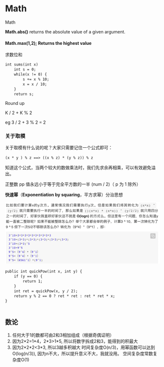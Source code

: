 # Math

Math

**Math.abs()** returns the absolute value of a given argument.

#### Math.max(1,2);  Returns the highest value



求数位和

```
int sums(int x)
    int s = 0;
    while(x != 0) {
        s += x % 10;
        x = x / 10;
    }
    return s;

```



Round up

K / 2 + K % 2 

eg 3 / 2 + 3 % 2 = 2

### 关于取模

关于取模有什么说的呢？大家只需要记住一个公式即可：

`(x * y ) % z ==> ((x % z) * (y % z)) % z`

知道这个公式，当两个较大的数做乘法时，我们先求余再相乘，可以有效避免溢出。



正整数 pp​​ 值永远小于等于完全平方数的一半 (num / 2)（ p 为 1 除外）



**快速幂**（**Exponentiation by squaring**，平方求幂）分治思想

![](<../../.gitbook/assets/image (20).png>)

```
public int quickPow(int x, int y) {
    if (y == 0) {
        return 1;
    }
    int ret = quickPow(x, y / 2);
    return y % 2 == 0 ? ret * ret : ret * ret * x;
}


```



## 数论

1. 任何大于1的数都可由2和3相加组成（根据奇偶证明）
2. 因为2\*2=1\*4，2\*3>1\*5, 所以将数字拆成2和3，能得到的积最大
3. 因为2\*2\*2<3\*3, 所以3越多积越大 时间复杂度O(n/3)，用幂函数可以达到O(log(n/3)), 因为n不大，所以提升意义不大，我就没用。 空间复杂度常数复杂度O(1)
